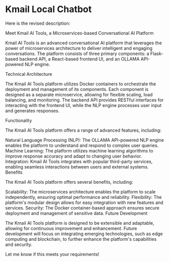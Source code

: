# Kmail Local Chatbot 
Here is the revised description:

Meet Kmail AI Tools, a Microservices-based Conversational AI Platform

Kmail AI Tools is an advanced conversational AI platform that leverages the power of microservices architecture to deliver intelligent and engaging conversations. The platform consists of three primary components: a Flask-based backend API, a React-based frontend UI, and an OLLAMA API-powered NLP engine.

Technical Architecture

The Kmail AI Tools platform utilizes Docker containers to orchestrate the deployment and management of its components. Each component is designed as a separate microservice, allowing for flexible scaling, load balancing, and monitoring. The backend API provides RESTful interfaces for interacting with the frontend UI, while the NLP engine processes user input and generates responses.

Functionality

The Kmail AI Tools platform offers a range of advanced features, including:

Natural Language Processing (NLP): The OLLAMA API-powered NLP engine enables the platform to understand and respond to complex user queries.
Machine Learning: The platform utilizes machine learning algorithms to improve response accuracy and adapt to changing user behavior.
Integration: Kmail AI Tools integrates with popular third-party services, enabling seamless interactions between users and external systems.
Benefits

The Kmail AI Tools platform offers several benefits, including:

Scalability: The microservices architecture enables the platform to scale independently, ensuring optimal performance and reliability.
Flexibility: The platform's modular design allows for easy integration with new features and services.
Security: The Docker container-based approach ensures secure deployment and management of sensitive data.
Future Development

The Kmail AI Tools platform is designed to be extensible and adaptable, allowing for continuous improvement and enhancement. Future development will focus on integrating emerging technologies, such as edge computing and blockchain, to further enhance the platform's capabilities and security.

Let me know if this meets your requirements!